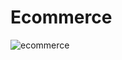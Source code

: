 # Ecommerce
![ecommerce](https://github.com/jacques172/Ecommerce/assets/96381612/1791fbfe-2c66-4653-9ee2-17cff0bdb444)
